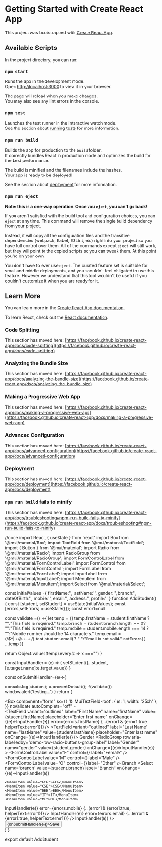 # Getting Started with Create React App

This project was bootstrapped with [Create React App](https://github.com/facebook/create-react-app).

## Available Scripts

In the project directory, you can run:

### `npm start`

Runs the app in the development mode.\
Open [http://localhost:3000](http://localhost:3000) to view it in your browser.

The page will reload when you make changes.\
You may also see any lint errors in the console.

### `npm test`

Launches the test runner in the interactive watch mode.\
See the section about [running tests](https://facebook.github.io/create-react-app/docs/running-tests) for more information.

### `npm run build`

Builds the app for production to the `build` folder.\
It correctly bundles React in production mode and optimizes the build for the best performance.

The build is minified and the filenames include the hashes.\
Your app is ready to be deployed!

See the section about [deployment](https://facebook.github.io/create-react-app/docs/deployment) for more information.

### `npm run eject`

**Note: this is a one-way operation. Once you `eject`, you can't go back!**

If you aren't satisfied with the build tool and configuration choices, you can `eject` at any time. This command will remove the single build dependency from your project.

Instead, it will copy all the configuration files and the transitive dependencies (webpack, Babel, ESLint, etc) right into your project so you have full control over them. All of the commands except `eject` will still work, but they will point to the copied scripts so you can tweak them. At this point you're on your own.

You don't have to ever use `eject`. The curated feature set is suitable for small and middle deployments, and you shouldn't feel obligated to use this feature. However we understand that this tool wouldn't be useful if you couldn't customize it when you are ready for it.

## Learn More

You can learn more in the [Create React App documentation](https://facebook.github.io/create-react-app/docs/getting-started).

To learn React, check out the [React documentation](https://reactjs.org/).

### Code Splitting

This section has moved here: [https://facebook.github.io/create-react-app/docs/code-splitting](https://facebook.github.io/create-react-app/docs/code-splitting)

### Analyzing the Bundle Size

This section has moved here: [https://facebook.github.io/create-react-app/docs/analyzing-the-bundle-size](https://facebook.github.io/create-react-app/docs/analyzing-the-bundle-size)

### Making a Progressive Web App

This section has moved here: [https://facebook.github.io/create-react-app/docs/making-a-progressive-web-app](https://facebook.github.io/create-react-app/docs/making-a-progressive-web-app)

### Advanced Configuration

This section has moved here: [https://facebook.github.io/create-react-app/docs/advanced-configuration](https://facebook.github.io/create-react-app/docs/advanced-configuration)

### Deployment

This section has moved here: [https://facebook.github.io/create-react-app/docs/deployment](https://facebook.github.io/create-react-app/docs/deployment)

### `npm run build` fails to minify

This section has moved here: [https://facebook.github.io/create-react-app/docs/troubleshooting#npm-run-build-fails-to-minify](https://facebook.github.io/create-react-app/docs/troubleshooting#npm-run-build-fails-to-minify)


//code
import React, { useState } from 'react'
import Box from '@mui/material/Box';
import TextField from '@mui/material/TextField';
import { Button } from '@mui/material';
import Radio from '@mui/material/Radio';
import RadioGroup from '@mui/material/RadioGroup';
import FormControlLabel from '@mui/material/FormControlLabel';
import FormControl from '@mui/material/FormControl';
import FormLabel from '@mui/material/FormLabel';
import InputLabel from '@mui/material/InputLabel';
import MenuItem from '@mui/material/MenuItem';
import Select from '@mui/material/Select';


const initialValues ={
    firstName:'',
    lastName:'',
    gender:'',
    branch:'',
    dateOfBirth:'',
    mobile:'',
    email:'',
    address:'',
    profile:''
}
function AddStudent() {
 const [student, setStudent] = useState(initialValues);
 const [errors,setErrors] = useState({});
 const error1=null

 const validate =() =>{
  let temp = {}
  temp.firstName = student.firstName ? "":"This field is required."
  temp.branch = student.branch.length !== 0? "":"This field is required."
  temp.mobile = student.mobile.length === 14 ? "":"Mobile number should be 14 characters."
  temp.email = (/$^|.+@.+..+/).test(student.email) ? " ":"Email is not valid."
  setErrors({
    ...temp
  })

  return Object.values(temp).every(x => x ==="")
 }

  const InputHandler = (e) => {
  setStudent({...student,[e.target.name]:e.target.value})
  }

  const onSubmitHandler=(e)=>{

  console.log(student);
  e.preventDefault();
 if(validate())
 window.alert('testing...')
  }
  return (
    <div>
        <Box
      component="form"
      sx={{
        '& .MuiTextField-root': { m: 1, width: '25ch' },
      }}
      noValidate
      autoComplete="off"
    >
      <div>
        <TextField
          variant="outlined"
          label="First Name"
          name="firstName"
          value={student.firstName}
          placeholder="Enter first name"
          onChange={(e)=>InputHandler(e)}
          error={errors.firstName}
          {...(error1 & {error1:true, helperText:error1})}
        />
        <TextField
          variant="outlined"
          label="Last Name"
          name="lastName"
          value={student.lastName}
          placeholder="Enter last name"
          onChange={(e)=>InputHandler(e)}
        />
        <FormControl>
      <FormLabel>Gender</FormLabel>
      <RadioGroup
        row
        aria-labelledby="demo-row-radio-buttons-group-label"
        label="Gender"
        name="gender"
        value={student.gender}
        onChange={(e)=>InputHandler(e)}
      >
        <FormControlLabel value="F" control={<Radio />} label="Female" />
        <FormControlLabel value="M" control={<Radio />} label="Male" />
        <FormControlLabel value="O" control={<Radio />} label="Other" />
      </RadioGroup>
    </FormControl>
    <FormControl fullWidth>
  <InputLabel>Branch</InputLabel>
  <Select
    name='branch'
    value={student.branch}
    label="Branch"
    onChange={(e)=>InputHandler(e)}
  >
    
    <MenuItem value="ECE">ECE</MenuItem>
    <MenuItem value="CSE">CSE</MenuItem>
    <MenuItem value="EEE">EEE</MenuItem>
    <MenuItem value="IT">IT</MenuItem>
    <MenuItem value="ME">ME</MenuItem>
  </Select>
</FormControl>
        <TextField
          variant="outlined"
          label="Mobile"
          name="mobile"
          value={student.mobile}
          placeholder="Enter Mobile"
          onChange={(e)=>InputHandler(e)}
          error={errors.mobile}
          {...(error1 & {error1:true, helperText:error1})}
        />
        <TextField
          variant="outlined"
          label="Email"
          name="email"
          value={student.email}
          placeholder="Enter Email"
          onChange={(e)=>InputHandler(e)}
          error={errors.email}
          {...(error1 & {error1:true, helperText:error1})}
        />
        <TextField
          variant="outlined"
          label="Address"
          name="address"
          value={student.address}
          placeholder="Enter Address"
          onChange={(e)=>InputHandler(e)}
        />
        <Button variant='contained' onClick={(e)=>{onSubmitHandler(e)}}>Save</Button>
      </div>
    </Box>
    </div>
  )
}

export default AddStudent
